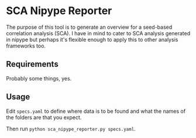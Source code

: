 
# SCA Nipype Reporter

The purpose of this tool is to generate an overview for a seed-based correlation analysis (SCA). I have in mind to cater to SCA analysis generated in nipype but perhaps it's flexible enough to apply this to other analysis frameworks too.

## Requirements

Probably some things, yes.



## Usage

Edit `specs.yaml` to define where data is to be found and what the names of the folders are that you expect.

Then run `python sca_nipype_reporter.py specs.yaml`. 



